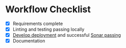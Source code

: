 # Workflow Checklist

- [x] Requirements complete
- [x] Linting and testing passing locally
- [x] [Develop deployment](https://eu-west-2.console.aws.amazon.com/codesuite/codepipeline/pipelines/df-ae-pipeline-system/view?region=eu-west-2) and successful [Sonar passing](https://sonarcloud.io/dashboard?id=defence-forecaster%3Adefence-forecaster)
- [x] Documentation
